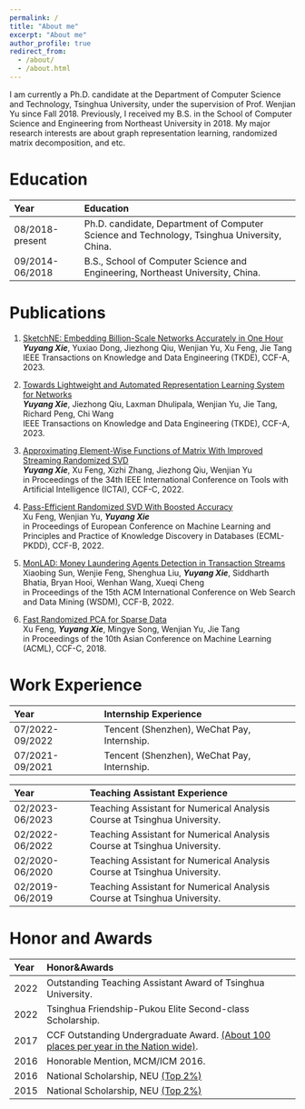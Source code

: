 ```yaml
---
permalink: /
title: "About me"
excerpt: "About me"
author_profile: true
redirect_from: 
  - /about/
  - /about.html
---
```



I am currently a Ph.D. candidate at the Department of Computer Science and Technology, Tsinghua University, under the supervision of Prof. Wenjian Yu since Fall 2018. Previously, I received my B.S. in the School of Computer Science and Engineering from Northeast University in 2018. My major research interests are about graph representation learning, randomized matrix decomposition, and etc.

Education
======

| Year            | Education                                                            |  
| :--------------- | :-------------------------------------- |  
| 08/2018-present    |Ph.D. candidate, Department of Computer Science and Technology, Tsinghua University, China.|  
| 09/2014-06/2018   | B.S., School of Computer Science and Engineering, Northeast University, China.|  

<!--
Experience
======
| Year            | Experience                                                            |  
| :--------------- | :-------------------------------------- |   
| 08/2018-present    |Ph.D. candidate, Department of Computer Science and Technology, Tsinghua University, China.|  
| 09/2014-06/2018   | B.S., School of Computer Science and Engineering, Northeast University, Shenyang.|  
-->

Publications
======

1. [SketchNE: Embedding Billion-Scale Networks Accurately in One Hour](http://keg.cs.tsinghua.edu.cn/yuxiao/papers/TKDE23-Xie-et-al-SketchNE.pdf)  
***Yuyang Xie***, Yuxiao Dong, Jiezhong Qiu, Wenjian Yu, Xu Feng, Jie Tang  
IEEE Transactions on Knowledge and Data Engineering (TKDE), CCF-A, 2023.

2. [Towards Lightweight and Automated Representation Learning System for Networks](https://arxiv.org/pdf/2302.07084.pdf)   
***Yuyang Xie***, Jiezhong Qiu, Laxman Dhulipala, Wenjian Yu, Jie Tang, Richard Peng, Chi Wang  
IEEE Transactions on Knowledge and Data Engineering (TKDE), CCF-A, 2023.

3. [Approximating Element-Wise Functions of Matrix With Improved Streaming Randomized SVD](http://numbda.cs.tsinghua.edu.cn/papers/ictai22.pdf)     
***Yuyang Xie***, Xu Feng, Xizhi Zhang, Jiezhong Qiu, Wenjian Yu  
in Proceedings of the 34th IEEE International Conference on Tools with Artificial Intelligence (ICTAI), CCF-C, 2022.

4. [Pass-Efficient Randomized SVD With Boosted Accuracy](http://numbda.cs.tsinghua.edu.cn/papers/pkdd23.pdf)   
Xu Feng, Wenjian Yu, ***Yuyang Xie***     
in Proceedings of European Conference on Machine Learning and Principles and Practice of Knowledge Discovery in Databases (ECML-PKDD), CCF-B, 2022.

5. [MonLAD: Money Laundering Agents Detection in Transaction Streams](https://arxiv.org/pdf/2201.10051.pdf)   
Xiaobing Sun, Wenjie Feng, Shenghua Liu, ***Yuyang Xie***, Siddharth Bhatia, Bryan Hooi, Wenhan Wang, Xueqi Cheng   
in Proceedings of the 15th ACM International Conference on Web Search and Data Mining (WSDM), CCF-B, 2022.

6. [Fast Randomized PCA for Sparse Data](http://numbda.cs.tsinghua.edu.cn/papers/acml18.pdf)   
Xu Feng, ***Yuyang Xie***, Mingye Song, Wenjian Yu, Jie Tang   
in Proceedings of the 10th Asian Conference on Machine Learning (ACML), CCF-C, 2018.


Work Experience
======

| Year            | Internship Experience                        |   
| :--------------- | :-------------------------------------- |   
| 07/2022-09/2022  |Tencent (Shenzhen), WeChat Pay, Internship.|  
| 07/2021-09/2021  |Tencent (Shenzhen), WeChat Pay, Internship.|  


| Year            | Teaching Assistant Experience                        |  
| :--------------- | :-------------------------------------- |   
| 02/2023-06/2023  |Teaching Assistant for Numerical Analysis Course at Tsinghua University.|  
| 02/2022-06/2022  |Teaching Assistant for Numerical Analysis Course at Tsinghua University.|  
| 02/2020-06/2020  |Teaching Assistant for Numerical Analysis Course at Tsinghua University.|  
| 02/2019-06/2019  |Teaching Assistant for Numerical Analysis Course at Tsinghua University.|  

Honor and Awards
======

| Year            | Honor&Awards                                                           |  
| :--------------- | :-------------------------------------- |   
| 2022   |Outstanding Teaching Assistant Award of Tsinghua University.|  
| 2022   |Tsinghua Friendship-Pukou Elite Second-class Scholarship.|  
| 2017   |CCF Outstanding Undergraduate Award. [(About 100 places per year in the Nation wide)](https://www.ccf.org.cn/Awards/Awards/2017-07-31/602612.shtml).|  
|2016|Honorable Mention, MCM/ICM 2016.|  
| 2016  |National Scholarship, NEU [(Top 2%)](http://www.moe.gov.cn/srcsite/A05/s7505/201612/t20161230_293528.html)|  
| 2015  |National Scholarship, NEU [(Top 2%)](http://www.moe.gov.cn/srcsite/A05/s7505/201601/t20160120_228481.html)|  

<!--
More
======
-->


